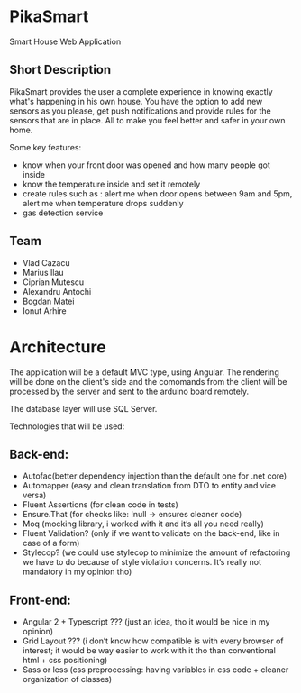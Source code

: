 # PikaSmart
Smart House Web Application

## Short Description

PikaSmart provides the user a complete experience in knowing exactly what's happening in his own house. You have the option to add new sensors as you please, get push notifications and provide rules for the sensors that are in place. All to make you feel better and safer in your own home.

Some key features:

* know when your front door was opened and how many people got inside
* know the temperature inside and set it remotely
* create rules such as : alert me when door opens between 9am and 5pm, alert me when temperature drops suddenly
* gas detection service


## Team
* Vlad Cazacu
* Marius Ilau
* Ciprian Mutescu
* Alexandru Antochi
* Bogdan Matei
* Ionut Arhire

# Architecture

The application will be a default MVC type, using Angular. The rendering will be done on the client's side and the comomands from the client will be processed by the server and sent to the arduino board remotely. 

The database layer will use SQL Server. 

Technologies that will be used:

## Back-end:

- Autofac(better dependency injection than the default one for .net core)
- Automapper (easy and clean translation from DTO to entity and vice versa)
- Fluent Assertions (for clean code in tests)
- Ensure.That (for checks like: !null -> ensures cleaner code)
- Moq (mocking library, i worked with it and it’s all you need really)
- Fluent Validation? (only if we want to validate on the back-end, like in case of a form)
- Stylecop? (we could use stylecop to minimize the amount of refactoring we have to do because of style violation concerns. It’s really not mandatory in my opinion tho)

## Front-end:

- Angular 2 + Typescript ??? (just an idea, tho it would be nice in my opinion)
- Grid Layout ??? (i don’t know how compatible is with every browser of interest; it would be way easier to work with it tho than conventional html + css positioning)
- Sass or less (css preprocessing: having variables in css code + cleaner organization of classes)




